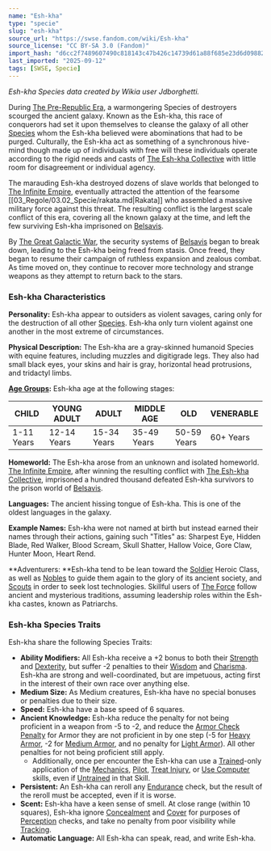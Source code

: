 ```yaml
---
name: "Esh-kha"
type: "specie"
slug: "esh-kha"
source_url: "https://swse.fandom.com/wiki/Esh-kha"
source_license: "CC BY-SA 3.0 (Fandom)"
import_hash: "d6cc2f7489607490c818143c47b426c14739d61a88f685e23d6d0988269d6649"
last_imported: "2025-09-12"
tags: [SWSE, Specie]
---
```

*Esh-kha Species data created by Wikia user Jdborghetti.*

During [The Pre-Republic Era](https://swse.fandom.com/wiki/The_Pre-Republic_Era), a warmongering Species of destroyers scourged the ancient galaxy. Known as the Esh-kha, this race of conquerors had set it upon themselves to cleanse the galaxy of all other [Species](https://swse.fandom.com/wiki/Species) whom the Esh-kha believed were abominations that had to be purged. Culturally, the Esh-kha act as something of a synchronous hive-mind though made up of individuals with free will these individuals operate according to the rigid needs and casts of [The Esh-kha Collective](https://swse.fandom.com/wiki/The_Esh-kha_Collective) with little room for disagreement or individual agency.

The marauding Esh-kha destroyed dozens of slave worlds that belonged to [The Infinite Empire](https://swse.fandom.com/wiki/The_Infinite_Empire), eventually attracted the attention of the fearsome [[03_Regole/03.02_Specie/rakata.md|Rakata]] who assembled a massive military force against this threat. The resulting conflict is the largest scale conflict of this era, covering all the known galaxy at the time, and left the few surviving Esh-kha imprisoned on [Belsavis](https://swse.fandom.com/wiki/Belsavis).

By [The Great Galactic War](https://swse.fandom.com/wiki/The_Great_Galactic_War), the security systems of [Belsavis](https://swse.fandom.com/wiki/Belsavis) began to break down, leading to the Esh-kha being freed from stasis. Once freed, they began to resume their campaign of ruthless expansion and zealous combat. As time moved on, they continue to recover more technology and strange weapons as they attempt to return back to the stars.

### Esh-kha Characteristics
**Personality:** Esh-kha appear to outsiders as violent savages, caring only for the destruction of all other [Species](https://swse.fandom.com/wiki/Species). Esh-kha only turn violent against one another in the most extreme of circumstances.

**Physical Description:** The Esh-kha are a gray-skinned humanoid Species with equine features, including muzzles and digitigrade legs. They also had small black eyes, your skins and hair is gray, horizontal head protrusions, and tridactyl limbs.

**[Age Groups](https://swse.fandom.com/wiki/Age_Groups):** Esh-kha age at the following stages:

| CHILD | YOUNG ADULT | ADULT | MIDDLE AGE | OLD | VENERABLE |
| --- | --- | --- | --- | --- | --- |
| 1-11 Years | 12-14 Years | 15-34 Years | 35-49 Years | 50-59 Years | 60+ Years |

**Homeworld:** The Esh-kha arose from an unknown and isolated homeworld. [The Infinite Empire](https://swse.fandom.com/wiki/The_Infinite_Empire), after winning the resulting conflict with [The Esh-kha Collective](https://swse.fandom.com/wiki/The_Esh-kha_Collective), imprisoned a hundred thousand defeated Esh-kha survivors to the prison world of [Belsavis](https://swse.fandom.com/wiki/Belsavis).

**Languages:** The ancient hissing tongue of Esh-kha. This is one of the oldest languages in the galaxy.

**Example Names:** Esh-kha were not named at birth but instead earned their names through their actions, gaining such "Titles" as: Sharpest Eye, Hidden Blade, Red Walker, Blood Scream, Skull Shatter, Hallow Voice, Gore Claw, Hunter Moon, Heart Rend.

**Adventurers: **Esh-kha tend to be lean toward the [Soldier](https://swse.fandom.com/wiki/Soldier) Heroic Class, as well as [Nobles](https://swse.fandom.com/wiki/Nobles) to guide them again to the glory of its ancient society, and [Scouts](https://swse.fandom.com/wiki/Scouts) in order to seek lost technologies. Skillful users of [The Force](https://swse.fandom.com/wiki/The_Force) follow ancient and mysterious traditions, assuming leadership roles within the Esh-kha castes, known as Patriarchs.

### Esh-kha Species Traits
Esh-kha share the following Species Traits:
- **Ability Modifiers:** All Esh-kha receive a +2 bonus to both their [Strength](https://swse.fandom.com/wiki/Strength) and [Dexterity](https://swse.fandom.com/wiki/Dexterity), but suffer -2 penalties to their [Wisdom](https://swse.fandom.com/wiki/Wisdom) and [Charisma](https://swse.fandom.com/wiki/Charisma). Esh-kha are strong and well-coordinated, but are impetuous, acting first in the interest of their own race over anything else.
- **Medium Size:** As Medium creatures, Esh-kha have no special bonuses or penalties due to their size.
- **Speed:** Esh-kha have a base speed of 6 squares.
- **Ancient Knowledge:** Esh-kha reduce the penalty for not being proficient in a weapon from -5 to -2, and reduce the [Armor Check Penalty](https://swse.fandom.com/wiki/Armor_Check_Penalty) for Armor they are not proficient in by one step (-5 for [Heavy Armor](https://swse.fandom.com/wiki/Heavy_Armor), -2 for [Medium Armor](https://swse.fandom.com/wiki/Medium_Armor), and no penalty for [Light Armor](https://swse.fandom.com/wiki/Light_Armor)). All other penalties for not being proficient still apply.
    - Additionally, once per encounter the Esh-kha can use a [Trained](https://swse.fandom.com/wiki/Trained)-only application of the [Mechanics](https://swse.fandom.com/wiki/Mechanics), [Pilot](https://swse.fandom.com/wiki/Pilot), [Treat Injury](https://swse.fandom.com/wiki/Treat_Injury), or [Use Computer](https://swse.fandom.com/wiki/Use_Computer) skills, even if [Untrained](https://swse.fandom.com/wiki/Untrained) in that Skill.
- **Persistent:** An Esh-kha can reroll any [Endurance](https://swse.fandom.com/wiki/Endurance) check, but the result of the reroll must be accepted, even if it is worse.
- **Scent:** Esh-kha have a keen sense of smell. At close range (within 10 squares), Esh-kha ignore [Concealment](https://swse.fandom.com/wiki/Concealment) and [Cover](https://swse.fandom.com/wiki/Cover) for purposes of [Perception](https://swse.fandom.com/wiki/Perception) checks, and take no penalty from poor visibility while [Tracking](https://swse.fandom.com/wiki/Tracking).
- **Automatic Language:** All Esh-kha can speak, read, and write Esh-kha.